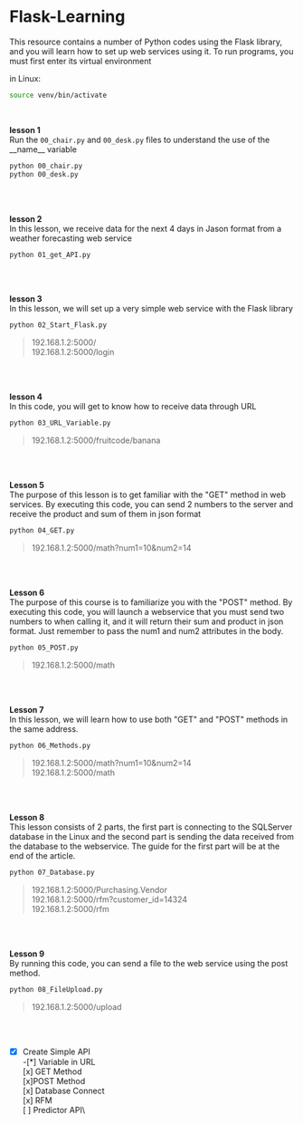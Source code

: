 # Flask-Learning
This resource contains a number of Python codes using the Flask library, and you will learn how to set up web services using it.
To run programs, you must first enter its virtual environment 

in Linux:
```bash
source venv/bin/activate
```
<br />

**lesson 1**\
Run the `00_chair.py` and `00_desk.py` files to understand the use of the \_\_name\_\_ variable
```bash
python 00_chair.py
python 00_desk.py
```
<br />
<br />

**lesson 2**\
In this lesson, we receive data for the next 4 days in Jason format from a weather forecasting web service
```bash
python 01_get_API.py
```
<br />
<br />

**lesson 3**\
In this lesson, we will set up a very simple web service with the Flask library
```bash
python 02_Start_Flask.py
```
> 192.168.1.2:5000/\
> 192.168.1.2:5000/login
<br />
<br />

**lesson 4**\
In this code, you will get to know how to receive data through URL
```bash
python 03_URL_Variable.py
```
> 192.168.1.2:5000/fruitcode/banana
<br />
<br />

**Lesson 5**\
The purpose of this lesson is to get familiar with the "GET" method in web services. By executing this code, you can send 2 numbers to the server and receive the product and sum of them in json format
```bash
python 04_GET.py
```
> 192.168.1.2:5000/math?num1=10&num2=14
<br />
<br />

**Lesson 6**\
The purpose of this course is to familiarize you with the "POST" method. By executing this code, you will launch a webservice that you must send two numbers to when calling it, and it will return their sum and product in json format. Just remember to pass the num1 and num2 attributes in the body.
```bash
python 05_POST.py
```
> 192.168.1.2:5000/math
<br />
<br />

**Lesson 7**\
In this lesson, we will learn how to use both "GET" and "POST" methods in the same address.
```bash
python 06_Methods.py
```
> 192.168.1.2:5000/math?num1=10&num2=14\
> 192.168.1.2:5000/math
<br />
<br />

**Lesson 8**\
This lesson consists of 2 parts, the first part is connecting to the SQLServer database in the Linux and the second part is sending the data received from the database to the webservice. The guide for the first part will be at the end of the article.
```bash
python 07_Database.py
```
> 192.168.1.2:5000/Purchasing.Vendor\
> 192.168.1.2:5000/rfm?customer_id=14324\
> 192.168.1.2:5000/rfm
<br />
<br />

**Lesson 9**\
By running this code, you can send a file to the web service using the post method.
```bash
python 08_FileUpload.py
```
> 192.168.1.2:5000/upload
<br />
<br />

- [x] Create Simple API\
-[*] Variable in URL\
[x] GET Method\
[x]POST Method\
[x] Database Connect\
[x] RFM\
[ ] Predictor API\

